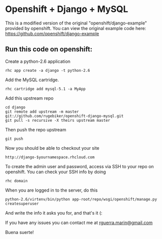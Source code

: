 Openshift + Django + MySQL
==========================

This is a modified version of the original "openshift/django-example" provided by openshift. You can view the original example code here:
https://github.com/openshift/django-example

Run this code on openshift:
---------------------------

Create a python-2.6 application

    rhc app create -a django -t python-2.6

Add the MySQL cartridge.

    rhc cartridge add mysql-5.1 -a MyApp

Add this upstream repo

    cd django
    git remote add upstream -m master git://github.com/rugebiker/openshift-django-mysql.git
    git pull -s recursive -X theirs upstream master

Then push the repo upstream
    
    git push

Now you should be able to checkout your site

    http://django-$yournamespace.rhcloud.com

To create the admin user and password, access via SSH to your repo on openshift. You can check your SSH info by doing

    rhc domain

When you are logged in to the server, do this

    python-2.6/virtenv/bin/python app-root/repo/wsgi/openshift/manage.py createsuperuser

And write the info it asks you for, and that's it (:

If you have any issues you can contact me at rguerra.marin@gmail.com

Buena suerte!
